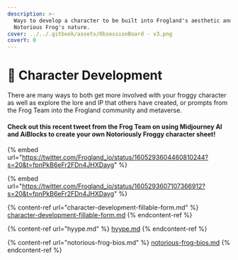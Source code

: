 ```yaml
---
description: >-
  Ways to develop a character to be built into Frogland's aesthetic and the
  Notorious Frog's nature.
cover: ../../.gitbook/assets/ObsessionBoard - v3.png
coverY: 0
---
```


# 👾 Character Development

There are many ways to both get more involved with your froggy character as well as explore the lore and IP that others have created, or prompts from the Frog Team into the Frogland community and metaverse.&#x20;

#### Check out this recent tweet from the Frog Team on using Midjourney AI and AiBlocks to create your own Notoriously Froggy character sheet!&#x20;

{% embed url="https://twitter.com/Frogland_io/status/1605293604460810244?s=20&t=fpnPkB6eFr2FDn4JHXDayg" %}

{% embed url="https://twitter.com/Frogland_io/status/1605293607107366912?s=20&t=fpnPkB6eFr2FDn4JHXDayg" %}

{% content-ref url="character-development-fillable-form.md" %}
[character-development-fillable-form.md](character-development-fillable-form.md)
{% endcontent-ref %}

{% content-ref url="hyype.md" %}
[hyype.md](hyype.md)
{% endcontent-ref %}

{% content-ref url="notorious-frog-bios.md" %}
[notorious-frog-bios.md](notorious-frog-bios.md)
{% endcontent-ref %}
